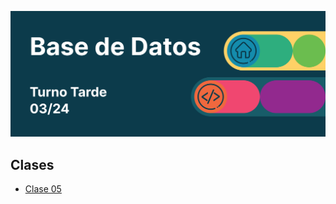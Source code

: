 ![Logo banner de la Escuela de Programación](./banner.png)

## Clases 
- [Clase 05](./05-modelado-restaurante.png)